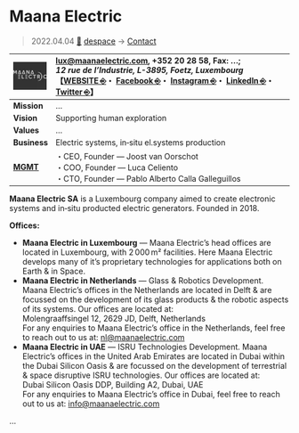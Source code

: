 # Maana Electric
> 2022.04.04 [🚀](../../index/index.md) [despace](../index.md) → [Contact](../contact.md)

|[![](../f/contact/m/maana_electric_logo1_thumb.webp)](../f/contact/m/maana_electric_logo1.webp)|<lux@maanaelectric.com>, +352 20 28 58, Fax: …;<br> *12 rue de l’Industrie, L-3895, Foetz, Luxembourg*<br> 【[WEBSITE ⎆](https://maanaelectric.com/)・ [Facebook ⎆](https://www.facebook.com/MaanaElectric/)・ [Instagram ⎆](https://www.instagram.com/maanaelectric/)・ [LinkedIn ⎆](https://www.linkedin.com/company/maanaelectric)・ [Twitter ⎆](https://twitter.com/maanaelectric)】|
|:-|:-|
|**Mission**|…|
|**Vision**|Supporting human exploration|
|**Values**|…|
|**Business**|Electric systems, in‑situ el.systems production|
|**[MGMT](../mgmt.md)**|・CEO, Founder — Joost van Oorschot<br> ・COO, Founder — Luca Celiento<br> ・CTO, Founder — Pablo Alberto Calla Galleguillos|

**Maana Electric SA** is a Luxembourg company aimed to create electronic systems and in‑situ producted electric generators. Founded in 2018.

**Offices:**

   - **Maana Electric in Luxembourg** — Maana Electric’s head offices are located in Luxembourg, with 2 000 m² facilities. Here Maana Electric develops many of it’s proprietary technologies for applications both on Earth & in Space.
   - **Maana Electric in Netherlands** — Glass & Robotics Development. Maana Electric’s offices in the Netherlands are located in Delft & are focussed on the development of its glass products & the robotic aspects of its systems. Our offices are located at:<br> Molengraaffsingel 12, 2629 JD, Delft, Netherlands<br> For any enquiries to Maana Electric’s office in the Netherlands, feel free to reach out to us at: <nl@maanaelectric.com>
   - **Maana Electric in UAE** — ISRU Technologies Development. Maana Electric’s offices in the United Arab Emirates are located in Dubai within the Dubai Silicon Oasis & are focussed on the development of terrestrial & space disruptive ISRU technologies. Our offices are located at:<br> Dubai Silicon Oasis DDP, Building A2, Dubai, UAE<br> For any enquiries to Maana Electric’s office in Dubai, feel free to reach out to us at: <info@maanaelectric.com>

<p style="page-break-after:always"> </p>

…

